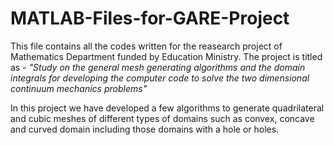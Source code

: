 # MATLAB-Files-for-GARE-Project

<p> This file contains all the codes written for the reasearch project of Mathematics Department funded by Education Ministry. The project is titled as - <i>"Study on the general mesh generating algorithms and the domain integrals for developing the computer code to solve the two dimensional continuum mechanics problems"</i></p> 
<p> In this project we have developed a few algorithms to generate quadrilateral and cubic meshes of different types of domains such as convex, concave and curved domain including those domains with a hole or holes.</p>
